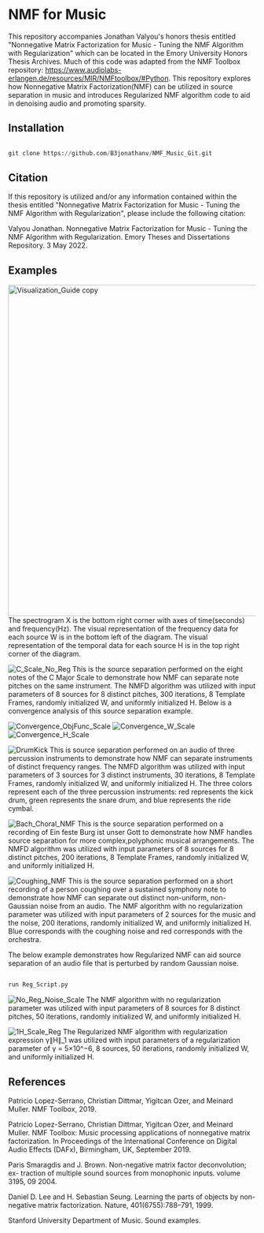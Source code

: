 # NMF for Music

This repository accompanies Jonathan Valyou's honors thesis entitled "Nonnegative Matrix Factorization for Music - Tuning the NMF Algorithm with
Regularization" which can be located in the Emory University Honors Thesis Archives.  Much of this code was adapted from the NMF Toolbox repository: https://www.audiolabs-erlangen.de/resources/MIR/NMFtoolbox/#Python.  This repository explores how Nonnegative Matrix Factorization(NMF) can be utilized in source separation in music and introduces Regularized NMF algorithm code to aid in denoising audio and promoting sparsity.

## Installation

```python

git clone https://github.com/B3jonathanv/NMF_Music_Git.git

```

## Citation

If this repository is utilized and/or any information contained within the thesis entitled "Nonnegative Matrix Factorization for Music - Tuning the NMF Algorithm with Regularization", please include the following citation:

Valyou Jonathan.  Nonnegative Matrix Factorization for Music - Tuning the NMF Algorithm with
Regularization.  Emory Theses and Dissertations Repository.  3 May 2022.



## Examples

<img width="672" alt="Visualization_Guide copy" src="https://user-images.githubusercontent.com/72425355/162584465-e5e09a60-d6ca-41c2-baf2-b9564d02bd20.png">
The spectrogram X is the bottom right corner with axes of time(seconds) and frequency(Hz). The visual representation of the frequency data for each source W is in the bottom left of the diagram. The visual representation of the temporal data for each source H is in the top right corner of the diagram.


![C_Scale_No_Reg](https://user-images.githubusercontent.com/72425355/162584215-fb777153-b67f-4a95-bb1c-e040812b9f0f.png)
This is the source separation performed on the eight notes of the C Major Scale to demonstrate how NMF can separate note pitches on the same instrument.  The NMFD algorithm was utilized with input parameters of 8 sources for 8 distinct pitches, 300 iterations, 8 Template Frames, randomly initialized W, and uniformly initialized H.  Below is a convergence analysis of this source separation example.


![Convergence_ObjFunc_Scale](https://user-images.githubusercontent.com/72425355/162584238-c84cbe87-600a-4963-9639-98a514fd9843.png)
![Convergence_W_Scale](https://user-images.githubusercontent.com/72425355/162584247-a28512ee-aff0-4d71-80a0-adfab2b6e106.png)
![Convergence_H_Scale](https://user-images.githubusercontent.com/72425355/162584245-b6b65bf8-33c2-43bc-be93-49e12447f9f6.png)


![DrumKick](https://user-images.githubusercontent.com/72425355/162584268-758377b0-698b-4abc-9294-b5a96a6690bc.png)
This is source separation performed on an audio of three percussion instruments to demonstrate how NMF can separate instruments of distinct frequency ranges.  The NMFD algorithm was utilized with input parameters of 3 sources for 3 distinct instruments, 30 iterations, 8 Template Frames, randomly initialized W, and uniformly initialized H. The three colors represent each of the three percussion instruments: red represents the kick drum, green represents the snare drum, and blue represents the ride cymbal.


![Bach_Choral_NMF](https://user-images.githubusercontent.com/72425355/162584228-d91950c6-8abf-4d71-829c-8135ba86c6c7.png)
This is the source separation performed on a recording of Ein feste Burg ist unser Gott to demonstrate how NMF handles source separation for more complex,polyphonic musical arrangements.  The NMFD algorithm was utilized with input parameters of 8 sources for 8 distinct pitches, 200 iterations, 8 Template Frames, randomly initialized W, and uniformly initialized H.



![Coughing_NMF](https://user-images.githubusercontent.com/72425355/162584202-43360ec5-77a8-4c32-bdd5-affa7aaf9e62.png)
This is the source separation performed on a short recording of a person coughing over a sustained symphony note to demonstrate how NMF can separate out distinct non-uniform, non-Gaussian noise from an audio.  The NMF algorithm with no regularization parameter was utilized with input parameters of 2 sources for the music and the noise, 200 iterations, randomly initialized W, and uniformly initialized H. Blue corresponds with the coughing noise and red corresponds with the orchestra.


The below example demonstrates how Regularized NMF can aid source separation of an audio file that is perturbed by random Gaussian noise.
```python

run Reg_Script.py

```
![No_Reg_Noise_Scale](https://user-images.githubusercontent.com/72425355/162584134-0392704f-1a03-4b10-a936-16b36a4e98e5.png)
The NMF algorithm with no regularization parameter was utilized with input parameters of 8 sources for 8 distinct pitches, 50 iterations, randomly initialized W, and uniformly initialized H.

![1H_Scale_Reg](https://user-images.githubusercontent.com/72425355/162584147-295fdd60-dab1-4826-84e0-fe192fb8af6f.png)
The Regularized NMF algorithm with regularization expression γ∥H∥_1 was utilized with input parameters of a regularization parameter of γ = 5×10^−6, 8 sources, 50 iterations, randomly initialized W, and uniformly initialized H.



## References

Patricio Lopez-Serrano, Christian Dittmar, Yigitcan Ozer, and Meinard Muller.
NMF Toolbox, 2019.

Patricio Lopez-Serrano, Christian Dittmar, Yigitcan Ozer, and Meinard Muller.
NMF Toolbox: Music processing applications of nonnegative matrix factorization.
In Proceedings of the International Conference on Digital Audio Effects (DAFx),
Birmingham, UK, September 2019.

Paris Smaragdis and J. Brown. Non-negative matrix factor deconvolution; ex-
traction of multiple sound sources from monophonic inputs. volume 3195, 09
2004.

Daniel D. Lee and H. Sebastian Seung. Learning the parts of objects by non-
negative matrix factorization. Nature, 401(6755):788–791, 1999.

Stanford University Department of Music. Sound examples.


